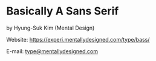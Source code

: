 Basically A Sans Serif
===
by Hyung-Suk Kim (Mental Design)

Website: https://experi.mentallydesigned.com/type/bass/

E-mail: type@mentallydesigned.com